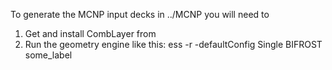 To generate the MCNP input decks in ../MCNP you will need to

1) Get and install CombLayer from 
2) Run the geometry engine like this:
	ess -r -defaultConfig Single BIFROST some_label

